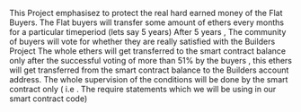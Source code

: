 This Project emphasisez to protect the real hard earned money of the Flat Buyers.
The Flat buyers will transfer some amount of ethers every months for a particular timeperiod (lets say 5 years)
After 5 years , The community of buyers will vote for whether they are really satisfied with the Builders Project
The whole ethers will get transferred to the smart contract balance only after the successful voting of more than 51% by the buyers , this ethers will get transferred from the smart contract balance to the Builders account address.
The whole supervision of the conditions will be done by the smart contract only ( i.e . The require statements which we will be using in our smart contract code)
